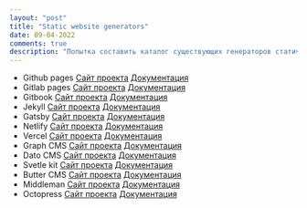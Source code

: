```yaml
---
layout: "post"
title: "Static website generators"
date: 09-04-2022
comments: true
description: "Попытка составить каталог существующих генераторов статичных страниц. Будет дополняться"
---
```

- Github pages
   [Сайт проекта]()
   [Документация]()
- Gitlab pages
   [Сайт проекта]()
   [Документация]()
- Gitbook
   [Сайт проекта]()
   [Документация]()
- Jekyll
   [Сайт проекта]()
   [Документация]()
- Gatsby
   [Сайт проекта]()
   [Документация]()
- Netlify
   [Сайт проекта]()
   [Документация]()
- Vercel
   [Сайт проекта]()
   [Документация]()
- Graph CMS
   [Сайт проекта]()
   [Документация]()
- Dato CMS
   [Сайт проекта]()
   [Документация]()
- Svetle kit
   [Сайт проекта]()
   [Документация]()
- Butter CMS
   [Сайт проекта]()
   [Документация]()
- Middleman
   [Сайт проекта](https://middlemanapp.com/)
   [Документация](https://directory.middlemanapp.com/#/extensions/all)
- Octopress
   [Сайт проекта]()
   [Документация]()
